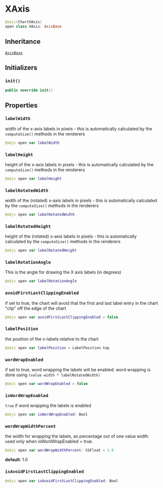 # XAxis

``` swift
@objc(ChartXAxis)
open class XAxis: AxisBase
```

## Inheritance

[`AxisBase`](/AxisBase)

## Initializers

### `init()`

``` swift
public override init()
```

## Properties

### `labelWidth`

width of the x-axis labels in pixels - this is automatically calculated by the `computeSize()` methods in the renderers

``` swift
@objc open var labelWidth 
```

### `labelHeight`

height of the x-axis labels in pixels - this is automatically calculated by the `computeSize()` methods in the renderers

``` swift
@objc open var labelHeight 
```

### `labelRotatedWidth`

width of the (rotated) x-axis labels in pixels - this is automatically calculated by the `computeSize()` methods in the renderers

``` swift
@objc open var labelRotatedWidth 
```

### `labelRotatedHeight`

height of the (rotated) x-axis labels in pixels - this is automatically calculated by the `computeSize()` methods in the renderers

``` swift
@objc open var labelRotatedHeight 
```

### `labelRotationAngle`

This is the angle for drawing the X axis labels (in degrees)

``` swift
@objc open var labelRotationAngle 
```

### `avoidFirstLastClippingEnabled`

if set to true, the chart will avoid that the first and last label entry in the chart "clip" off the edge of the chart

``` swift
@objc open var avoidFirstLastClippingEnabled = false
```

### `labelPosition`

the position of the x-labels relative to the chart

``` swift
@objc open var labelPosition = LabelPosition.top
```

### `wordWrapEnabled`

if set to true, word wrapping the labels will be enabled.
word wrapping is done using `(value width * labelRotatedWidth)`

``` swift
@objc open var wordWrapEnabled = false
```

> 

### `isWordWrapEnabled`

`true` if word wrapping the labels is enabled

``` swift
@objc open var isWordWrapEnabled: Bool 
```

### `wordWrapWidthPercent`

the width for wrapping the labels, as percentage out of one value width.
used only when isWordWrapEnabled = true.

``` swift
@objc open var wordWrapWidthPercent: CGFloat = 1.0
```

**default**: 1.0

### `isAvoidFirstLastClippingEnabled`

``` swift
@objc open var isAvoidFirstLastClippingEnabled: Bool
```
